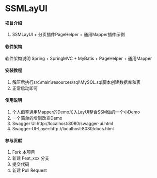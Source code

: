 # SSMLayUI

#### 项目介绍
1. SSMLayUI + 分页插件PageHelper + 通用Mapper插件示例

#### 软件架构
软件架构说明
Spring + SpringMVC + MyBatis + PageHelper + 通用Mapper

#### 安装教程

1. 解压后执行src\main\resources\sql\MySQL.sql脚本创建数据库和表
2. 正常启动即可

#### 使用说明

1. 个人借鉴通用Mapper的Demo加入LayUI整合SSM做的一个小Demo
2. 一个简单的增删改查Demo
3. Swagger UI:http://localhost:8080/swagger-ui.html
4. Swagger-UI-Layer:http://localhost:8080/docs.html

#### 参与贡献

1. Fork 本项目
2. 新建 Feat_xxx 分支
3. 提交代码
4. 新建 Pull Request
